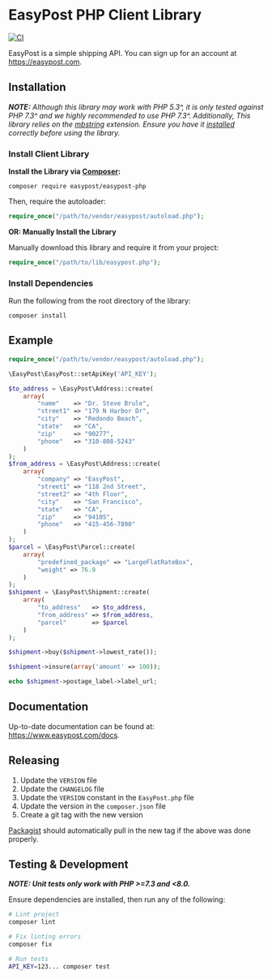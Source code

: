 # EasyPost PHP Client Library

[![CI](https://github.com/EasyPost/easypost-php/workflows/CI/badge.svg)](https://github.com/EasyPost/easypost-php/actions?query=workflow%3ACI)

EasyPost is a simple shipping API. You can sign up for an account at https://easypost.com.

## Installation

***NOTE:** Although this library may work with PHP 5.3^, it is only tested against PHP 7.3^ and we highly recommended to use PHP 7.3^. Additionally, This library relies on the [mbstring](http://php.net/manual/en/book.mbstring.php) extension. Ensure you have it [installed](http://www.php.net/manual/en/mbstring.installation.php) correctly before using the library.*

### Install Client Library

**Install the Library via [Composer](http://getcomposer.org/):**

```shell
composer require easypost/easypost-php
```

Then, require the autoloader:

```php
require_once("/path/to/vendor/easypost/autoload.php");
```

**OR: Manually Install the Library**

Manually download this library and require it from your project:

```php
require_once("/path/to/lib/easypost.php");
```

### Install Dependencies

Run the following from the root directory of the library:

```shell
composer install
```

## Example

```php
require_once("/path/to/vendor/easypost/autoload.php");

\EasyPost\EasyPost::setApiKey('API_KEY');

$to_address = \EasyPost\Address::create(
    array(
        "name"    => "Dr. Steve Brule",
        "street1" => "179 N Harbor Dr",
        "city"    => "Redondo Beach",
        "state"   => "CA",
        "zip"     => "90277",
        "phone"   => "310-808-5243"
    )
);
$from_address = \EasyPost\Address::create(
    array(
        "company" => "EasyPost",
        "street1" => "118 2nd Street",
        "street2" => "4th Floor",
        "city"    => "San Francisco",
        "state"   => "CA",
        "zip"     => "94105",
        "phone"   => "415-456-7890"
    )
);
$parcel = \EasyPost\Parcel::create(
    array(
        "predefined_package" => "LargeFlatRateBox",
        "weight" => 76.9
    )
);
$shipment = \EasyPost\Shipment::create(
    array(
        "to_address"   => $to_address,
        "from_address" => $from_address,
        "parcel"       => $parcel
    )
);

$shipment->buy($shipment->lowest_rate());

$shipment->insure(array('amount' => 100));

echo $shipment->postage_label->label_url;
```

## Documentation

Up-to-date documentation can be found at: https://www.easypost.com/docs.

## Releasing

1. Update the `VERSION` file
1. Update the `CHANGELOG` file
1. Update the `VERSION` constant in the `EasyPost.php` file
1. Update the version in the `composer.json` file
1. Create a git tag with the new version

[Packagist](https://packagist.org) should automatically pull in the new tag if the above was done properly.

## Testing & Development

***NOTE: Unit tests only work with PHP >=7.3 and <8.0.***

Ensure dependencies are installed, then run any of the following:

```bash
# Lint project
composer lint

# Fix linting errors
composer fix

# Run tests
API_KEY=123... composer test
```
